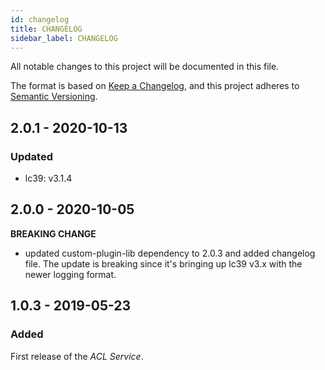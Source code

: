 ```yaml
---
id: changelog
title: CHANGELOG
sidebar_label: CHANGELOG
---
```




All notable changes to this project will be documented in this file.

The format is based on [Keep a Changelog](https://keepachangelog.com/en/1.0.0/),
and this project adheres to [Semantic Versioning](https://semver.org/spec/v2.0.0.html).

## 2.0.1 - 2020-10-13

### Updated

- lc39: v3.1.4

## 2.0.0 - 2020-10-05

**BREAKING CHANGE**

- updated custom-plugin-lib dependency to 2.0.3 and added changelog file. The update is breaking since it's bringing up lc39 v3.x with the newer logging format.

## 1.0.3 - 2019-05-23

### Added

First release of the _ACL Service_.
